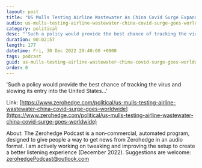 ```yaml
---
layout: post
title: "US Mulls Testing Airline Wastewater As China Covid Surge Expands"
audio: us-mulls-testing-airline-wastewater-china-covid-surge-goes-worldwide-4
category: political
desc: "'Such a policy would provide the best chance of tracking the virus and slowing its entry into the United States...'"
duration: 00:02:57
length: 177
datetime: Fri, 30 Dec 2022 20:40:00 +0000
tags: podcast
guid: us-mulls-testing-airline-wastewater-china-covid-surge-goes-worldwide-0
order: 0
---
```

'Such a policy would provide the best chance of tracking the virus and slowing its entry into the United States...'

Link: [https://www.zerohedge.com/political/us-mulls-testing-airline-wastewater-china-covid-surge-goes-worldwide](https://www.zerohedge.com/political/us-mulls-testing-airline-wastewater-china-covid-surge-goes-worldwide)

About: The Zerohedge Podcast is a non-commercial, automated program, designed to give people a way to get news from Zerohedge in an audio format.  I am actively working on tweaking and improving the setup to create a better listening experience (December 2022).  Suggestions are welcome: [zerohedgePodcast@outlook.com](mailto:zerohedgePodcast@outlook.com)